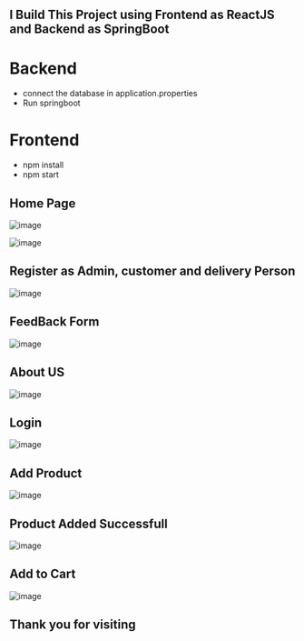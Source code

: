 ## I Build This Project using Frontend as ReactJS and Backend as SpringBoot
# Backend
- connect the database in application.properties
- Run springboot 
# Frontend
- npm install
- npm start 

## Home Page
![image](https://user-images.githubusercontent.com/89301294/208349824-5d52fac8-85c4-4427-9891-240abe10db0e.png)

![image](https://github.com/naveen5655/Ecommerce-using-SpringBoot-and-React.js/assets/89301294/131d336a-4660-4dae-9f59-fbb19324cbad)



## Register as Admin, customer and delivery Person
![image](https://user-images.githubusercontent.com/89301294/208349967-05aa3467-ada7-471a-9031-2315e26279f8.png)

## FeedBack Form
![image](https://user-images.githubusercontent.com/89301294/208350022-1c8217ca-5230-455f-8724-1c2c8d01b471.png)

## About US
![image](https://user-images.githubusercontent.com/89301294/208350055-f1518ae1-9dc1-48e1-985e-54275e871688.png)

## Login 
![image](https://user-images.githubusercontent.com/89301294/208350105-84c9c0f6-3143-49f3-b36e-13446db8141d.png)

## Add Product
![image](https://user-images.githubusercontent.com/89301294/208350572-47e7563d-4ddf-4766-9b17-d2266b0ebbd5.png)

## Product Added Successfull
![image](https://user-images.githubusercontent.com/89301294/208350612-851e9a76-5220-438b-a588-05527c7c4418.png)

## Add to Cart
![image](https://user-images.githubusercontent.com/89301294/208350662-40fde5f5-66ac-4d7b-9971-57c540eadd49.png)

## Thank you for visiting




